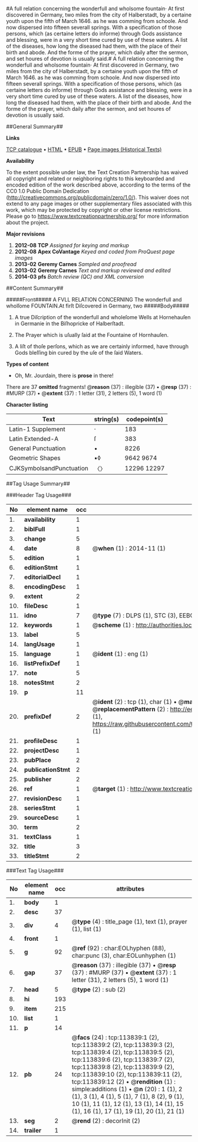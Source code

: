 #A full relation concerning the wonderfull and wholsome fountain· At first discovered in Germany, two miles from the city of Halberstadt, by a certaine youth upon the fifth of March 1646. as he was comming from schoole. And now dispersed into fifteen severall springs. With a specification of those persons, which (as certaine letters do informe) through Gods assistance and blessing, were in a very short time cured by use of these waters. A list of the diseases, how long the diseased had them, with the place of their birth and abode. And the forme of the prayer, which daily after the sermon, and set houres of devotion is usually said.#
A full relation concerning the wonderfull and wholsome fountain· At first discovered in Germany, two miles from the city of Halberstadt, by a certaine youth upon the fifth of March 1646. as he was comming from schoole. And now dispersed into fifteen severall springs. With a specification of those persons, which (as certaine letters do informe) through Gods assistance and blessing, were in a very short time cured by use of these waters. A list of the diseases, how long the diseased had them, with the place of their birth and abode. And the forme of the prayer, which daily after the sermon, and set houres of devotion is usually said.

##General Summary##

**Links**

[TCP catalogue](http://www.ota.ox.ac.uk/tcp/)  • 
[HTML](http://tei.it.ox.ac.uk/tcp/Texts-HTML/free/A84/A84987.html)  • 
[EPUB](http://tei.it.ox.ac.uk/tcp/Texts-EPUB/free/A84/A84987.epub) • 
[Page images (Historical Texts)](https://historicaltexts.jisc.ac.uk/eebo-99861698e)

**Availability**

To the extent possible under law, the Text Creation Partnership has waived all copyright and related or neighboring rights to this keyboarded and encoded edition of the work described above, according to the terms of the CC0 1.0 Public Domain Dedication (http://creativecommons.org/publicdomain/zero/1.0/). This waiver does not extend to any page images or other supplementary files associated with this work, which may be protected by copyright or other license restrictions. Please go to https://www.textcreationpartnership.org/ for more information about the project.

**Major revisions**

1. __2012-08__ __TCP__ *Assigned for keying and markup*
1. __2012-08__ __Apex CoVantage__ *Keyed and coded from ProQuest page images*
1. __2013-02__ __Geremy Carnes__ *Sampled and proofread*
1. __2013-02__ __Geremy Carnes__ *Text and markup reviewed and edited*
1. __2014-03__ __pfs__ *Batch review (QC) and XML conversion*

##Content Summary##

#####Front#####
 A FVLL RELATION CONCERNING The wonderfull and wholſome FOUNTAIN.At firſt Diſcovered in Germany, two
#####Body#####

1. A true Diſcription of the wonderfull and wholeſome Wells at Hornehauſen in Germanie in the Biſhopricke of Halberſtadt.

1. The Prayer which is uſually ſaid at the Fountaine of Hornhauſen.

1. A liſt of thoſe perſons, which as we are certainly informed, have through Gods bleſſing bin cured by the uſe of the ſaid Waters.

**Types of content**

  * Oh, Mr. Jourdain, there is **prose** in there!

There are 37 **omitted** fragments! 
 @__reason__ (37) : illegible (37)  •  @__resp__ (37) : #MURP (37)  •  @__extent__ (37) : 1 letter (31), 2 letters (5), 1 word (1)

**Character listing**


|Text|string(s)|codepoint(s)|
|---|---|---|
|Latin-1 Supplement|·|183|
|Latin Extended-A|ſ|383|
|General Punctuation|•|8226|
|Geometric Shapes|▪◊|9642 9674|
|CJKSymbolsandPunctuation|〈〉|12296 12297|

##Tag Usage Summary##

###Header Tag Usage###

|No|element name|occ|attributes|
|---|---|---|---|
|1.|__availability__|1||
|2.|__biblFull__|1||
|3.|__change__|5||
|4.|__date__|8| @__when__ (1) : 2014-11 (1)|
|5.|__edition__|1||
|6.|__editionStmt__|1||
|7.|__editorialDecl__|1||
|8.|__encodingDesc__|1||
|9.|__extent__|2||
|10.|__fileDesc__|1||
|11.|__idno__|7| @__type__ (7) : DLPS (1), STC (3), EEBO-CITATION (1), PROQUEST (1), VID (1)|
|12.|__keywords__|1| @__scheme__ (1) : http://authorities.loc.gov/ (1)|
|13.|__label__|5||
|14.|__langUsage__|1||
|15.|__language__|1| @__ident__ (1) : eng (1)|
|16.|__listPrefixDef__|1||
|17.|__note__|5||
|18.|__notesStmt__|2||
|19.|__p__|11||
|20.|__prefixDef__|2| @__ident__ (2) : tcp (1), char (1)  •  @__matchPattern__ (2) : ([0-9\-]+):([0-9IVX]+) (1), (.+) (1)  •  @__replacementPattern__ (2) : http://eebo.chadwyck.com/downloadtiff?vid=$1&page=$2 (1), https://raw.githubusercontent.com/textcreationpartnership/Texts/master/tcpchars.xml#$1 (1)|
|21.|__profileDesc__|1||
|22.|__projectDesc__|1||
|23.|__pubPlace__|2||
|24.|__publicationStmt__|2||
|25.|__publisher__|2||
|26.|__ref__|1| @__target__ (1) : http://www.textcreationpartnership.org/docs/. (1)|
|27.|__revisionDesc__|1||
|28.|__seriesStmt__|1||
|29.|__sourceDesc__|1||
|30.|__term__|2||
|31.|__textClass__|1||
|32.|__title__|3||
|33.|__titleStmt__|2||


###Text Tag Usage###

|No|element name|occ|attributes|
|---|---|---|---|
|1.|__body__|1||
|2.|__desc__|37||
|3.|__div__|4| @__type__ (4) : title_page (1), text (1), prayer (1), list (1)|
|4.|__front__|1||
|5.|__g__|92| @__ref__ (92) : char:EOLhyphen (88), char:punc (3), char:EOLunhyphen (1)|
|6.|__gap__|37| @__reason__ (37) : illegible (37)  •  @__resp__ (37) : #MURP (37)  •  @__extent__ (37) : 1 letter (31), 2 letters (5), 1 word (1)|
|7.|__head__|5| @__type__ (2) : sub (2)|
|8.|__hi__|193||
|9.|__item__|215||
|10.|__list__|1||
|11.|__p__|14||
|12.|__pb__|24| @__facs__ (24) : tcp:113839:1 (2), tcp:113839:2 (2), tcp:113839:3 (2), tcp:113839:4 (2), tcp:113839:5 (2), tcp:113839:6 (2), tcp:113839:7 (2), tcp:113839:8 (2), tcp:113839:9 (2), tcp:113839:10 (2), tcp:113839:11 (2), tcp:113839:12 (2)  •  @__rendition__ (1) : simple:additions (1)  •  @__n__ (20) : 1 (1), 2 (1), 3 (1), 4 (1), 5 (1), 7 (1), 8 (2), 9 (1), 10 (1), 11 (1), 12 (1), 13 (1), 14 (1), 15 (1), 16 (1), 17 (1), 19 (1), 20 (1), 21 (1)|
|13.|__seg__|2| @__rend__ (2) : decorInit (2)|
|14.|__trailer__|1||
